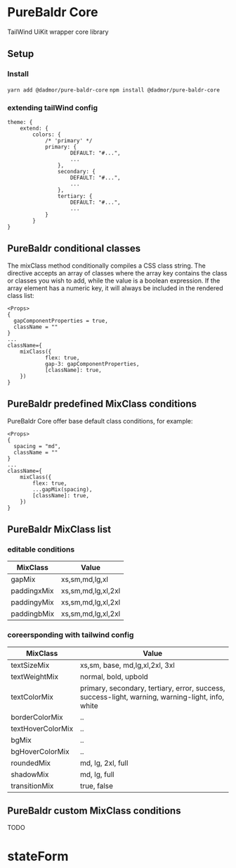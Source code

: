 # PureBaldr Core

TailWind UiKit wrapper core library

## Setup

### Install

`yarn add @dadmor/pure-baldr-core`
`npm install @dadmor/pure-baldr-core`

### extending tailWind config

```
theme: {
	extend: {
		colors: {
			/* 'primary' */
			primary: {
          			DEFAULT: "#...",
          			...
        		},
        		secondary: {
          			DEFAULT: "#...",
          			...
        		},
        		tertiary: {
          			DEFAULT: "#...",
          			...
			}
		}
}
```

## PureBaldr conditional classes

The mixClass method conditionally compiles a CSS class string. The directive accepts an array of classes where the array key contains the class or classes you wish to add, while the value is a boolean expression. If the array element has a numeric key, it will always be included in the rendered class list:

```
<Props>
{
  gapComponentProperties = true,
  className = ""
}
...
className={
	mixClass({
        	flex: true,
        	gap-3: gapComponentProperties,
        	[className]: true,
	})
}
```

## PureBaldr predefined MixClass conditions

PureBaldr Core offer base default class conditions, for example:

```
<Props>
{
  spacing = "md",
  className = ""
}
...
className={
	mixClass({
		flex: true,
		...gapMix(spacing),
		[className]: true,
	})
}
```

## PureBaldr MixClass list


### editable conditions 


| MixClass      | Value	             |
| ------------- | ------------------ |
| gapMix        | xs,sm,md,lg,xl     |
| paddingxMix   | xs,sm,md,lg,xl,2xl |
| paddingyMix   | xs,sm,md,lg,xl,2xl |
| paddingbMix   | xs,sm,md,lg,xl,2xl |

### coreersponding with tailwind config 

| MixClass      | Value	             |
| ------------- | ------------------ |
| textSizeMix   | xs,sm, base, md,lg,xl,2xl, 3xl |
| textWeightMix   | normal, bold, upbold |
| textColorMix   | primary, secondary, tertiary, error, success, success-light, warning, warning-light, info, white |
| borderColorMix   | .. |
| textHoverColorMix   | .. |
| bgMix   | .. |
| bgHoverColorMix   | .. |
| roundedMix |md, lg, 2xl, full |
| shadowMix | md, lg, full |
| transitionMix | true, false |

## PureBaldr custom MixClass conditions

TODO
# stateForm
